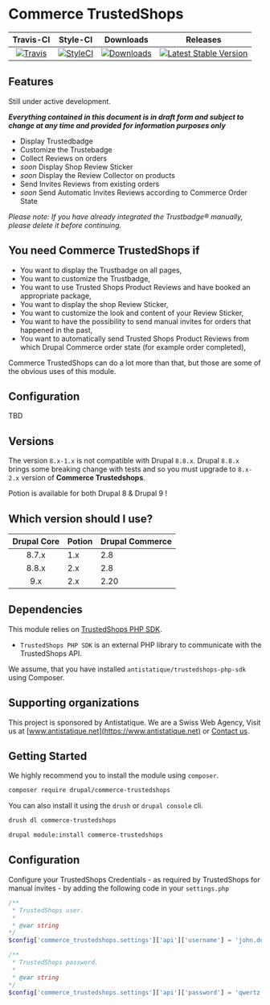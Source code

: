 # Commerce TrustedShops

|       Travis-CI        |        Style-CI         |        Downloads        |         Releases         |
|:----------------------:|:-----------------------:|:-----------------------:|:------------------------:|
| [![Travis](https://travis-ci.org/antistatique/drupal-commerce-trustedshops.svg?branch=8.x-1.x)](https://travis-ci.org/antistatique/drupal-commerce-trustedshops) | [![StyleCI](https://styleci.io/repos/85471768/shield)](https://styleci.io/repos/190755687) | [![Downloads](https://img.shields.io/badge/downloads-8.x--1.0-green.svg?style=flat-square)](https://ftp.drupal.org/files/projects/commerce_trustedshops-8.x-1.0.tar.gz) | [![Latest Stable Version](https://img.shields.io/badge/release-v1.0-blue.svg?style=flat-square)](https://www.drupal.org/project/commerce_trustedshops/releases) |

## Features

Still under active development.

***Everything contained in this document is in draft form and subject to change at any time and provided for information purposes only***

- Display Trustedbadge
- Customize the Trustebadge 
- Collect Reviews on orders
- *soon* Display Shop Review Sticker
- *soon* Display the Review Collector on products
- Send Invites Reviews from existing orders
- *soon* Send Automatic Invites Reviews according to Commerce Order State

_Please note: If you have already integrated the Trustbadge® manually, please delete it before continuing._

## You need Commerce TrustedShops if

* You want to display the Trustbadge on all pages,
* You want to customize the Trustbadge,
* You want to use Trusted Shops Product Reviews and have booked an appropriate package,
* You want to display the shop Review Sticker,
* You want to customize the look and content of your Review Sticker,
* You want to have the possibility to send manual invites for orders that happened in the past,
* You want to automatically send Trusted Shops Product Reviews from which Drupal Commerce order state (for example order completed),

Commerce TrustedShops can do a lot more than that, but those are some of the obvious uses of this module.

## Configuration

TBD

## Versions

The version `8.x-1.x` is not compatible with Drupal `8.8.x`.
Drupal `8.8.x` brings some breaking change with tests and so you
must upgrade to `8.x-2.x` version of **Commerce Trustedshops**.

Potion is available for both Drupal 8 & Drupal 9 !

## Which version should I use?

|Drupal Core|Potion|Drupal Commerce|
|:---------:|:-----|:--------------|
|8.7.x      |1.x   |2.8            |
|8.8.x      |2.x   |2.8            |
|9.x        |2.x   |2.20           |

## Dependencies

This module relies on [TrustedShops PHP SDK](https://github.com/antistatique/trustedshops-php-sdk).

* `TrustedShops PHP SDK` is an external PHP library to communicate with the TrustedShops API.

We assume, that you have installed `antistatique/trustedshops-php-sdk` using Composer.

## Supporting organizations

This project is sponsored by Antistatique. We are a Swiss Web Agency,
Visit us at [www.antistatique.net](https://www.antistatique.net) or
[Contact us](mailto:info@antistatique.net).

## Getting Started

We highly recommend you to install the module using `composer`.

  ```bash
  composer require drupal/commerce-trustedshops
  ```

You can also install it using the `drush` or `drupal console` cli.

  ```bash
  drush dl commerce-trustedshops
  ```

  ```bash
  drupal module:install commerce-trustedshops
  ```

## Configuration

Configure your TrustedShops Credentials - as required by TrustedShops for manual invites - by adding the following code in your `settings.php`

  ```php
  /**
   * TrustedShops user.
   *
   * @var string
  */
  $config['commerce_trustedshops.settings']['api']['username'] = 'john.doe';

  /**
   * TrustedShops password.
   *
   * @var string
  */
  $config['commerce_trustedshops.settings']['api']['password'] = 'qwertz';
  ```
